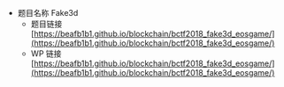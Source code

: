 - 题目名称 Fake3d
    - 题目链接 [https://beafb1b1.github.io/blockchain/bctf2018_fake3d_eosgame/](https://beafb1b1.github.io/blockchain/bctf2018_fake3d_eosgame/)
    - WP 链接 [https://beafb1b1.github.io/blockchain/bctf2018_fake3d_eosgame/](https://beafb1b1.github.io/blockchain/bctf2018_fake3d_eosgame/)
